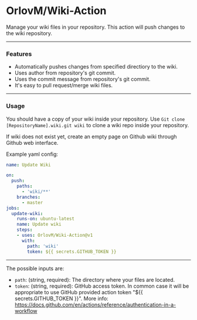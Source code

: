 # OrlovM/Wiki-Action
Manage your wiki files in your repository. This action will push changes to the wiki repository.


---
### Features

- Automatically pushes changes from specified directiory to the wiki.
- Uses author from repository's git commit.
- Uses the commit message from repository's git commit. 
- It's easy to pull request/merge wiki files. 

---
### Usage

You should have a copy of your wiki inside your repository.
Use ```Git clone [RepositoryName].wiki.git wiki``` to clone a wiki repo inside your repository.

If wiki does not exist yet, create an empty page on Github wiki through Github web interface.


Example yaml config:

```yaml
name: Update Wiki

on:
  push:
    paths:
      - 'wiki/**'
    branches:
      - master
jobs:
  update-wiki:
    runs-on: ubuntu-latest
    name: Update wiki
    steps:
    - uses: OrlovM/Wiki-Action@v1
      with:
        path: 'wiki'
        token: ${{ secrets.GITHUB_TOKEN }}
```
---
The possible inputs are:

- `path`: (string, required): The directory where your files are located. 
- `token`: (string, required): GitHub access token. In common case it will be appropriate to use GitHub provided action token "${{ secrets.GITHUB_TOKEN }}". More info: https://docs.github.com/en/actions/reference/authentication-in-a-workflow

